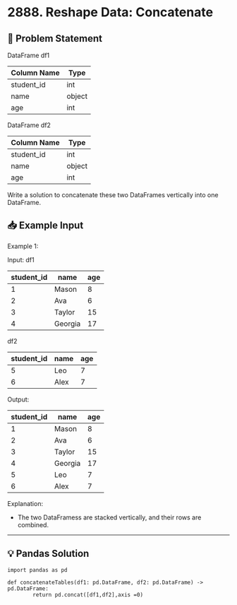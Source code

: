 # 2888. Reshape Data: Concatenate

## 📝 Problem Statement

DataFrame df1

| Column Name | Type   |
|-------------|--------|
| student_id  | int    |
| name        | object |
| age         | int    |


DataFrame df2

| Column Name | Type   |
|-------------|--------|
| student_id  | int    |
| name        | object |
| age         | int    |


Write a solution to concatenate these two DataFrames vertically into one DataFrame.

## 📥 Example Input

Example 1:

Input: df1

| student_id | name    | age |
|------------|---------|-----|
| 1          | Mason   | 8   |
| 2          | Ava     | 6   |
| 3          | Taylor  | 15  |
| 4          | Georgia | 17  |

df2

| student_id | name | age |
|------------|------|-----|
| 5          | Leo  | 7   |
| 6          | Alex | 7   |

Output:


| student_id | name    | age |
|------------|---------|-----|
| 1          | Mason   | 8   |
| 2          | Ava     | 6   |
| 3          | Taylor  | 15  |
| 4          | Georgia | 17  |
| 5          | Leo     | 7   |
| 6          | Alex    | 7   |

Explanation:
 - The two DataFramess are stacked vertically, and their rows are combined.
---

## 💡 Pandas Solution


    import pandas as pd

    def concatenateTables(df1: pd.DataFrame, df2: pd.DataFrame) -> pd.DataFrame:
            return pd.concat([df1,df2],axis =0)
